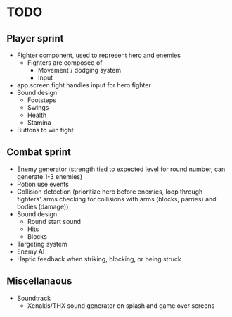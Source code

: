 # TODO
## Player sprint
- Fighter component, used to represent hero and enemies
  - Fighters are composed of
    - Movement / dodging system
    - Input
- app.screen.fight handles input for hero fighter
- Sound design
  - Footsteps
  - Swings
  - Health
  - Stamina
- Buttons to win fight

## Combat sprint
- Enemy generator (strength tied to expected level for round number, can generate 1-3 enemies)
- Potion use events
- Collision detection (prioritize hero before enemies, loop through fighters' arms checking for collisions with arms (blocks, parries) and bodies (damage))
- Sound design
  - Round start sound
  - Hits
  - Blocks
- Targeting system
- Enemy AI
- Haptic feedback when striking, blocking, or being struck

## Miscellanaous
- Soundtrack
  - Xenakis/THX sound generator on splash and game over screens
